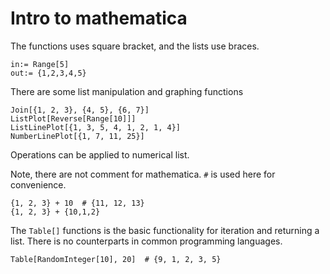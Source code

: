 # Intro to mathematica 

The functions uses square bracket, and the lists use braces.

```
in:= Range[5]
out:= {1,2,3,4,5}
```

There are some list manipulation and graphing functions

```
Join[{1, 2, 3}, {4, 5}, {6, 7}]
ListPlot[Reverse[Range[10]]]
ListLinePlot[{1, 3, 5, 4, 1, 2, 1, 4}]
NumberLinePlot[{1, 7, 11, 25}]
```

Operations can be applied to numerical list.

Note, there are not comment for mathematica. `#` is used here for convenience.

```
{1, 2, 3} + 10  # {11, 12, 13}
{1, 2, 3} + {10,1,2}  
```

The `Table[]` functions is the basic functionality for iteration and returning a list. 
There is no counterparts in common programming languages.

```
Table[RandomInteger[10], 20]  # {9, 1, 2, 3, 5}
```
